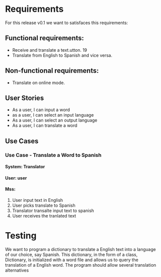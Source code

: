 # Requirements

For this release v0.1 we want to satisfaces this requirements:

## Functional requirements:
- Receive and translate a text.utton.
19
​
- Translate from English to Spanish and vice versa.

## Non-functional requirements:
- Translate on online mode.
## User Stories

- As a user, I can input a word
- as a user, I can select an input language
- As a user, I can select an output language
- As a user, I can translate a word

## Use Cases

### Use Case - Translate a Word to Spanish
#### System: Translator
#### User: user
#### Mss:
1. User input text in English
2. User picks translate to Spanish
3. Translator transalte input text to spanish
4. User receives the tranlated text

# Testing

We want to program a dictionary to translate a English text into a language of our choice, say Spanish.  This dictionary, in the form of a class, Dictionary, is initialized with a word file and allows us to query the translation of a English word.  The program should allow several translation alternatives
